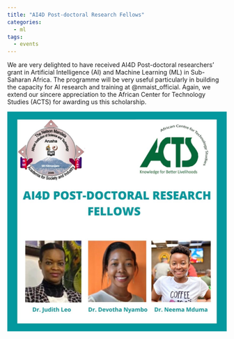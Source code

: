 ```yaml
---
title: "AI4D Post-doctoral Research Fellows"
categories:
  - ml
tags:
  - events
---
```

We are very delighted to have received AI4D Post-doctoral researchers’ grant in Artificial Intelligence (AI) and Machine Learning (ML) in Sub-Saharan Africa. The programme will be very useful particularly in building the capacity for AI research and training at @nmaist_official. Again, we extend our sincere appreciation to the African Center for Technology Studies (ACTS) for awarding us this scholarship.

<img src="/assets/images/ACTs.JPG" class="align-center" alt="">
